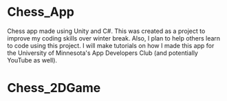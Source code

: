 # Chess_App
 Chess app made using Unity and C#.  This was created as a project to improve my coding skills over winter break.  Also, I plan to help others learn to code using this project.  I will make tutorials on how I made this app for the University of Minnesota's App Developers Club (and potentially YouTube as well).
# Chess_2DGame
